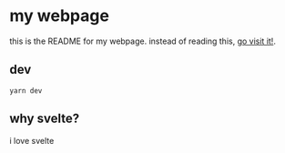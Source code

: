 # my webpage

this is the README for my webpage. instead of reading this, [go visit it!](https://leodog896.com/).

## dev

`yarn dev`

## why svelte?

i love svelte
